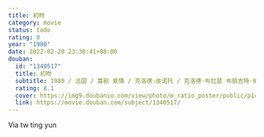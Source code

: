 ```yaml
---
title: 初吻
category: movie
status: todo
rating: 0
year: "1980"
date: 2022-02-20 23:30:41+08:00
douban:
  id: "1340517"
  title: 初吻
  subtitle: 1980 / 法国 / 喜剧 爱情 / 克洛德·皮诺托 / 克洛德·布拉瑟 布丽吉特·佛西
  rating: 8.1
  cover: https://img9.doubanio.com/view/photo/m_ratio_poster/public/p1467014754.jpg
  link: https://movie.douban.com/subject/1340517/
---
```


Via tw ting yun 

